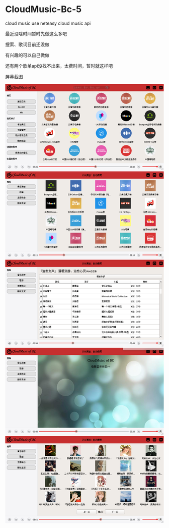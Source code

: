 # CloudMusic-Bc-5
cloud music use neteasy cloud music api

最近没啥时间暂时先做这么多吧

搜索、歌词目前还没做

有兴趣的可以自己做做

还有两个歌单api没找不出来，太费时间，暂时就这样吧

屏幕截图

![image](https://github.com/gcmwhite/CloudMusic-Bc/blob/1.0-dev/screen/DeepinScreenshot_CloudMusic-BC-2_20170830170415.png)
![image](https://github.com/gcmwhite/CloudMusic-Bc/blob/1.0-dev/screen/DeepinScreenshot_CloudMusic-BC-5_20170920204727.png)
![image](https://github.com/gcmwhite/CloudMusic-Bc/blob/1.0-dev/screen/DeepinScreenshot_CloudMusic-BC-5_20170920204751.png)
![image](https://github.com/gcmwhite/CloudMusic-Bc/blob/1.0-dev/screen/DeepinScreenshot_CloudMusic-BC-5_20170920204759.png)
![image](https://github.com/gcmwhite/CloudMusic-Bc/blob/1.0-dev/screen/DeepinScreenshot_CloudMusic-BC-5_20170920204912.png)
